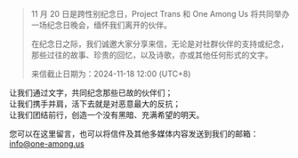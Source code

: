> 11 月 20 日是跨性别纪念日，Project Trans 和 One Among Us 将共同举办一场纪念日晚会，缅怀我们离开的伙伴。
>
> 在纪念日之际，我们诚邀大家分享来信，无论是对社群伙伴的支持或纪念，那些过往的故事、珍贵的回忆，以及诗歌，亦或其他任何形式的文字。
>
> 来信截止日期为：2024-11-18 12:00 (UTC+8)

让我们通过文字，共同纪念那些已故的伙伴们；  
让我们携手并肩，活下去就是对恶意最大的反抗；  
让我们团结前行，创造一个没有黑暗、充满希望的明天。  

您可以在这里留言，也可以将信件及其他多媒体内容发送到我们的邮箱：[info@one-among.us](mailto:info@one-among.us)